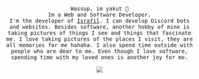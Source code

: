 <p align="center">
 <br><br>
  <samp>
    Wassup, im yakut 👋<br>
    Im a Web and Software Developer.<br>
    I'm the developer of <a href="https://discord.gg/israfil" target="_blank">Israfil</a>. I can develop Discord bots and websites. Besides software, another hobby of mine is taking pictures of things I see and things that fascinate me. I love taking pictures of the places I visit, they are all memories for me hahaha. I also spend time outside with people who are dear to me. Even though I love software, spending time with my loved ones is another joy for me.<br>
    <br><img src="https://count.getloli.com/get/@yakut?theme=asoul">
      </samp>
</p>
